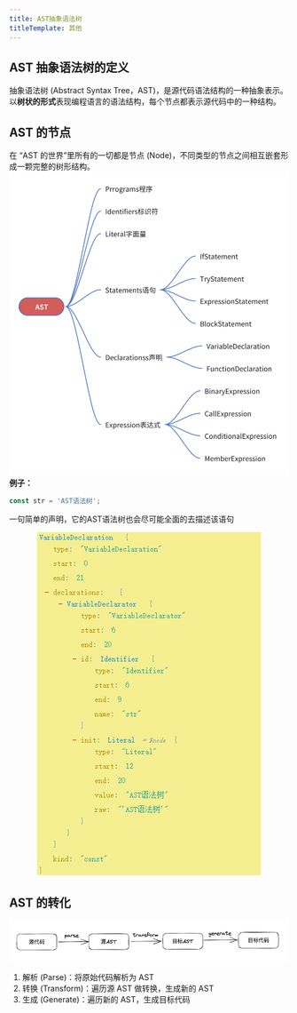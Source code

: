 ```yaml
---
title: AST抽象语法树
titleTemplate: 其他
---
```

## AST 抽象语法树的定义
抽象语法树 (Abstract Syntax Tree，AST)，是源代码语法结构的一种抽象表示。以**树状的形式**表现编程语言的语法结构，每个节点都表示源代码中的一种结构。
## AST 的节点
在 “AST 的世界”里所有的一切都是节点 (Node)，不同类型的节点之间相互嵌套形成一颗完整的树形结构。
![节点示例](ast_assets/ast_node.png "节点示例")
**例子：**
```javascript
const str = 'AST语法树';
```
一句简单的声明，它的AST语法树也会尽可能全面的去描述该语句
<div align=center><img src="./ast_assets/ast_test.png"></div>

## AST 的转化

<div align=center><img src="./ast_assets/ast_transform.png"></div>

1. 解析 (Parse)：将原始代码解析为 AST
2. 转换 (Transform)：遍历源 AST 做转换，生成新的 AST
3. 生成 (Generate)：遍历新的 AST，生成目标代码